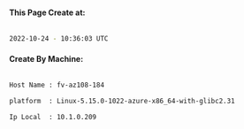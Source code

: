 
   
#### This Page Create at:

```bash

2022-10-24 - 10:36:03 UTC

```

#### Create By Machine:

```bash

Host Name : fv-az108-184

platform  : Linux-5.15.0-1022-azure-x86_64-with-glibc2.31

Ip Local  : 10.1.0.209

```

